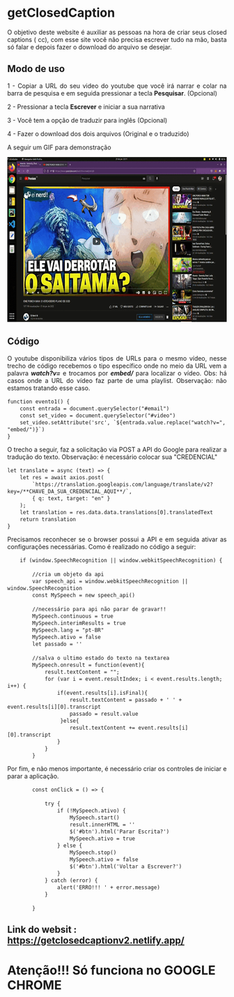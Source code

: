 # getClosedCaption

<p align="justify">
O objetivo deste website é auxiliar as pessoas na hora de criar seus closed captions ( cc), com esse site você não precisa escrever tudo na mão, 
basta só falar e depois fazer o download do arquivo se desejar.
</p>

## Modo de uso

<p align="justify">
1 - Copiar a URL do seu video do youtube que você irá narrar e colar na barra de pesquisa e em seguida pressionar a tecla <b>Pesquisar</b>. (Opcional)

2 - Pressionar a tecla <b>Escrever</b> e iniciar a sua narrativa

3 - Você tem a opção de traduzir para inglês (Opcional)

4 - Fazer o download dos dois arquivos (Original e o traduzido)

A seguir um GIF para demonstração

</p> 
  
![Imagem_Ciclo_Git](https://github.com/hugoleogs/getClosedCaption/blob/main/img/gravacao.gif)

## Código

<p align="justify">
O youtube disponibiliza vários tipos de URLs para o mesmo vídeo, nesse trecho de código recebemos o tipo específico onde no meio da URL vem a 
  palavra <i><b>watch?v=</b></i> e trocamos por <i><b>embed/</i></b> para localizar o vídeo. Obs: há casos onde a URL do vídeo faz parte de uma playlist. Observação: 
  não estamos tratando esse caso.
</p>

```Js
function evento1() {
    const entrada = document.querySelector("#email")
    const set_video = document.querySelector("#video")
    set_video.setAttribute('src', `${entrada.value.replace("watch?v=", "embed/")}`)
}
```

<p align="justify">
O trecho a seguir, faz a solicitação via POST a API do Google para realizar a tradução do texto. Observação: é necessário colocar sua "CREDENCIAL"
</p>

```Js
let translate = async (text) => {
    let res = await axios.post(
        `https://translation.googleapis.com/language/translate/v2?key=/**CHAVE_DA_SUA_CREDENCIAL_AQUI**/`,
        { q: text, target: "en" }
    );
    let translation = res.data.data.translations[0].translatedText
    return translation
}
```

<p align="justify">
Precisamos reconhecer se o browser possui a API e em seguida ativar as configurações necessárias. Como é realizado no código a seguir:
</p>

```Js
    if (window.SpeechRecognition || window.webkitSpeechRecognition) {

        //cria um objeto da api
        var speech_api = window.webkitSpeechRecognition || window.SpeechRecognition
        const MySpeech = new speech_api()

        //necessário para api não parar de gravar!!
        MySpeech.continuous = true
        MySpeech.interimResults = true
        MySpeech.lang = "pt-BR"
        MySpeech.ativo = false
        let passado = ''

        //salva o ultimo estado do texto na textarea
        MySpeech.onresult = function(event){
            result.textContent = "";
            for (var i = event.resultIndex; i < event.results.length; i++) {
                if(event.results[i].isFinal){
                    result.textContent = passado + ' ' + event.results[i][0].transcript
                    passado = result.value
                 }else{
                    result.textContent += event.results[i][0].transcript
                }
            }
        }
```

<p align="justify">
Por fim, e não menos importante, é necessário criar os controles de iniciar e parar a aplicação.
</p>

```Js
        const onClick = () => {

            try {
                if (!MySpeech.ativo) {
                    MySpeech.start()
                    result.innerHTML = ''
                    $('#btn').html('Parar Escrita?')
                    MySpeech.ativo = true
                } else {
                    MySpeech.stop()
                    MySpeech.ativo = false
                    $('#btn').html('Voltar a Escrever?')
                }
            } catch (error) {
                alert('ERRO!!! ' + error.message)
            }

        }
```

## Link do websit : <https://getclosedcaptionv2.netlify.app/>

# Atenção!!! Só funciona no GOOGLE CHROME

